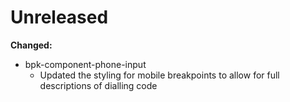 # Unreleased

**Changed:**
- bpk-component-phone-input
  - Updated the styling for mobile breakpoints to allow for full descriptions of dialling code